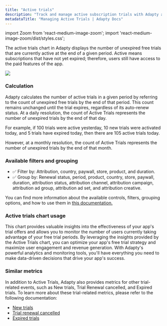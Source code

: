 ```yaml
---
title: "Active trials"
description: "Track and manage active subscription trials with Adapty analytics."
metadataTitle: "Managing Active Trials | Adapty Docs"
---
```


import Zoom from 'react-medium-image-zoom';
import 'react-medium-image-zoom/dist/styles.css';

The active trials chart in Adapty displays the number of unexpired free trials that are currently active at the end of a given period. Active means subscriptions that have not yet expired; therefore, users still have access to the paid features of the app.


<Zoom>
  <img src={require('./img/da1d7ab-small-CleanShot_2023-05-05_at_15.29.502x.webp').default}
  style={{
    border: '1px solid #727272', /* border width and color */
    width: '700px', /* image width */
    display: 'block', /* for alignment */
    margin: '0 auto' /* center alignment */
  }}
/>
</Zoom>





### Calculation

Adapty calculates the number of active trials in a given period by referring to the count of unexpired free trials by the end of that period. This count remains unchanged until the trial expires, regardless of its auto-renew status. At a daily resolution, the count of Active Trials represents the number of unexpired trials by the end of that day. 

For example, if 100 trials were active yesterday, 10 new trials were activated today, and 5 trials have expired today, then there are 105 active trials today.

However, at a monthly resolution, the count of Active Trials represents the number of unexpired trials by the end of that month.

### Available filters and grouping

- ✅ Filter by: Attribution, country, paywall, store, product, and duration. 
- ✅ Group by: Renewal status, period, product, country, store, paywall, duration, attribution status, attribution channel, attribution campaign, attribution ad group, attribution ad set, and attribution creative.

You can find more information about the available controls, filters, grouping options, and how to use them in [this documentation.](controls-filters-grouping-compare-proceeds)

### Active trials chart usage

This chart provides valuable insights into the effectiveness of your app's trial offers and allows you to monitor the number of users currently taking advantage of your free trial periods. By leveraging the insights provided by the Active Trials chart, you can optimize your app's free trial strategy and maximize user engagement and revenue generation. With Adapty's powerful analytics and monitoring tools, you'll have everything you need to make data-driven decisions that drive your app's success.

### Similar metrics

In addition to Active Trials, Adapty also provides metrics for other trial-related events, such as New trials, Trial Renewal cancelled, and Expired trials. To learn more about these trial-related metrics, please refer to the following documentation:

- [New trials](new-trials)
- [Trial renewal cancelled](trials-renewal-cancelled)
- [Expired trials](expired-churned-trials)